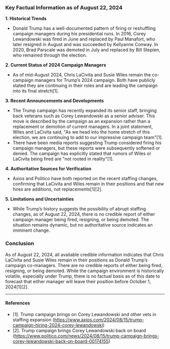 ### Key Factual Information as of August 22, 2024

**1. Historical Trends**
- Donald Trump has a well-documented pattern of firing or reshuffling campaign managers during his presidential runs. In 2016, Corey Lewandowski was fired in June and replaced by Paul Manafort, who later resigned in August and was succeeded by Kellyanne Conway. In 2020, Brad Parscale was demoted in July and replaced by Bill Stepien, who remained through the election.

**2. Current Status of 2024 Campaign Managers**
- As of mid-August 2024, Chris LaCivita and Susie Wiles remain the co-campaign managers for Trump’s 2024 campaign. Both have publicly stated they are continuing in their roles and are leading the campaign into its final stretch[1].

**3. Recent Announcements and Developments**
- The Trump campaign has recently expanded its senior staff, bringing back veterans such as Corey Lewandowski as a senior adviser. This move is described by the campaign as an expansion rather than a replacement or demotion of current managers. In a joint statement, Wiles and LaCivita said, "As we head into the home stretch of this election, we are continuing to add to our impressive campaign team"[1].
- There have been media reports suggesting Trump considered firing his campaign managers, but these reports were subsequently softened or denied. The campaign has explicitly stated that rumors of Wiles or LaCivita being fired are "not rooted in reality"[1].

**4. Authoritative Sources for Verification**
- Axios and Politico have both reported on the recent staffing changes, confirming that LaCivita and Wiles remain in their positions and that new hires are additions, not replacements[1][2].

**5. Limitations and Uncertainties**
- While Trump’s history suggests the possibility of abrupt staffing changes, as of August 22, 2024, there is no credible report of either campaign manager being fired, resigning, or being demoted. The situation remains dynamic, but no authoritative source indicates an imminent change.

### Conclusion

As of August 22, 2024, all available credible information indicates that Chris LaCivita and Susie Wiles remain in their positions as Donald Trump’s campaign co-managers. There are no credible reports of either being fired, resigning, or being demoted. While the campaign environment is historically volatile, especially under Trump, there is no factual basis as of this date to forecast that either manager will leave their position before October 1, 2024[1][2].

---

#### References

- [1]. Trump campaign brings on Corey Lewandowski and other vets in staffing expansion (https://www.axios.com/2024/08/15/trump-campaign-hiring-2024-corey-lewandowski)
- [2]. Trump campaign brings Corey Lewandowski back on board (https://www.politico.com/news/2024/08/15/trump-campaign-brings-corey-lewandowski-back-on-board-00174155)